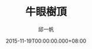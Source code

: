 ---
issue: 148
title: 牛眼樹頂
author: 邱一帆
language: 四縣
date: 2015-11-19T00:00:00.000+08:00
topic: 生態
difficulty: 2
wikidata: Q98095989
wikidata_link: https://www.wikidata.org/wiki/Q98095989
---
